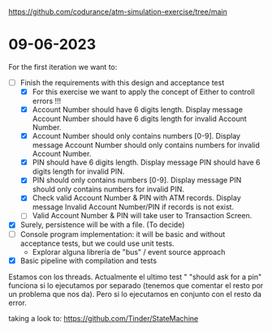 https://github.com/codurance/atm-simulation-exercise/tree/main

# 09-06-2023
For the first iteration we want to:
* [ ] Finish the requirements with this design and acceptance test
    * [x] For this exercise we want to apply the concept of Either to controll errors !!!
    * [x] Account Number should have 6 digits length. Display message Account Number should have 6 digits length for invalid Account Number.
    * [x] Account Number should only contains numbers [0-9]. Display message Account Number should only contains numbers for invalid Account Number.
    * [X] PIN should have 6 digits length. Display message PIN should have 6 digits length for invalid PIN.
    * [X] PIN should only contains numbers [0-9]. Display message PIN should only contains numbers for invalid PIN.
    * [X] Check valid Account Number & PIN with ATM records. Display message Invalid Account Number/PIN if records is not exist.
    * [ ] Valid Account Number & PIN will take user to Transaction Screen. 
* [x] Surely, persistence will be with a file. (To decide)
* [ ] Console program implementation: it will be basic and without acceptance tests, but we could use unit tests.
  * Explorar alguna librería de "bus" / event source approach
* [x] Basic pipeline with compilation and tests

Estamos con los threads. Actualmente el ultimo test "  "should ask for a pin" funciona si
lo ejecutamos por separado (tenemos que comentar el resto por un problema que nos da). Pero
si lo ejecutamos en conjunto con el resto da error.



taking a look to: https://github.com/Tinder/StateMachine
